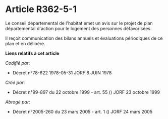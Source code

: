 # Article R362-5-1

Le conseil départemental de l'habitat émet un avis sur le projet de plan départemental d'action pour le logement des
personnes défavorisées.

Il reçoit communication des bilans annuels et évaluations périodiques de ce plan et en délibère.

**Liens relatifs à cet article**

_Codifié par_:

  - Décret n°78-622 1978-05-31 JORF 8 JUIN 1978

_Créé par_:

  - Décret n°99-897 du 22 octobre 1999 - art. 55 () JORF 23 octobre 1999

_Abrogé par_:

  - Décret n°2005-260 du 23 mars 2005 - art. 1 () JORF 24 mars 2005
